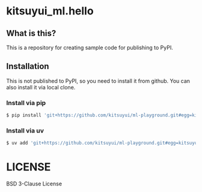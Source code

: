 # kitsuyui_ml.hello

## What is this?

This is a repository for creating sample code for publishing to PyPI.

## Installation

This is not published to PyPI, so you need to install it from github.
You can also install it via local clone.

### Install via pip

```sh
$ pip install 'git+https://github.com/kitsuyui/ml-playground.git#egg=kitsuyui_ml.hello&subdirectory=packages/hello'
```

### Install via uv

```sh
$ uv add 'git+https://github.com/kitsuyui/ml-playground.git#egg=kitsuyui_ml.hello&subdirectory=packages/hello'
```

# LICENSE

BSD 3-Clause License
